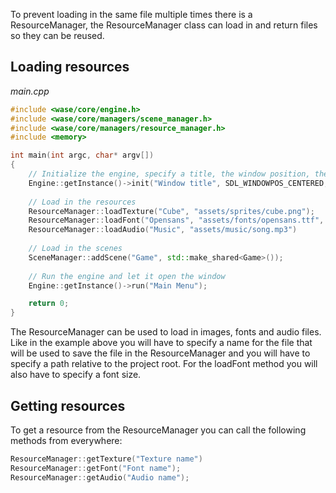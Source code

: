 To prevent loading in the same file multiple times there is a ResourceManager, the ResourceManager class can load in and return files so they can be reused.

## Loading resources
*main.cpp*
```c++
#include <wase/core/engine.h>
#include <wase/core/managers/scene_manager.h>
#include <wase/core/managers/resource_manager.h>
#include <memory>

int main(int argc, char* argv[])
{
    // Initialize the engine, specify a title, the window position, the window size and additionally window flags 
    Engine::getInstance()->init("Window title", SDL_WINDOWPOS_CENTERED, SDL_WINDOWPOS_CENTERED, 800, 600, NULL);
    
    // Load in the resources
    ResourceManager::loadTexture("Cube", "assets/sprites/cube.png");
    ResourceManager::loadFont("Opensans", "assets/fonts/opensans.ttf", 20);
    ResourceManager::loadAudio("Music", "assets/music/song.mp3")
    
    // Load in the scenes
    SceneManager::addScene("Game", std::make_shared<Game>());
    
    // Run the engine and let it open the window
    Engine::getInstance()->run("Main Menu");

    return 0;
}
```

The ResourceManager can be used to load in images, fonts and audio files.  Like in the example above you will have to specify a name for the file that will be used to save the file in the ResourceManager and you will have to specify a path relative to the project root. For the loadFont method you will also have to specify a font size.

## Getting resources
To get a resource from the ResourceManager you can call the following methods from everywhere:
```c++
ResourceManager::getTexture("Texture name")
ResourceManager::getFont("Font name");
ResourceManager::getAudio("Audio name");
```